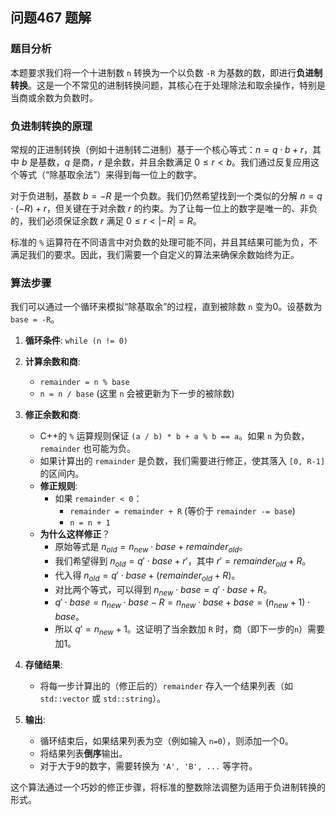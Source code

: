 ## 问题467 题解

### 题目分析

本题要求我们将一个十进制数 `n` 转换为一个以负数 `-R` 为基数的数，即进行**负进制转换**。这是一个不常见的进制转换问题，其核心在于处理除法和取余操作，特别是当商或余数为负数时。

### 负进制转换的原理

常规的正进制转换（例如十进制转二进制）基于一个核心等式：$n = q \cdot b + r$，其中 $b$ 是基数，$q$ 是商，$r$ 是余数，并且余数满足 $0 \le r < b$。我们通过反复应用这个等式（“除基取余法”）来得到每一位上的数字。

对于负进制，基数 $b = -R$ 是一个负数。我们仍然希望找到一个类似的分解 $n = q \cdot (-R) + r$，但关键在于对余数 $r$ 的约束。为了让每一位上的数字是唯一的、非负的，我们必须保证余数 $r$ 满足 $0 \le r < |-R| = R$。

标准的 `%` 运算符在不同语言中对负数的处理可能不同，并且其结果可能为负，不满足我们的要求。因此，我们需要一个自定义的算法来确保余数始终为正。

### 算法步骤

我们可以通过一个循环来模拟“除基取余”的过程，直到被除数 `n` 变为0。设基数为 `base = -R`。

1.  **循环条件**: `while (n != 0)`

2.  **计算余数和商**:
    -   `remainder = n % base`
    -   `n = n / base` (这里 `n` 会被更新为下一步的被除数)

3.  **修正余数和商**:
    -   C++的 `%` 运算规则保证 `(a / b) * b + a % b == a`。如果 `n` 为负数，`remainder` 也可能为负。
    -   如果计算出的 `remainder` 是负数，我们需要进行修正，使其落入 `[0, R-1]` 的区间内。
    -   **修正规则**:
        -   如果 `remainder < 0`：
            -   `remainder = remainder + R`  (等价于 `remainder -= base`)
            -   `n = n + 1`
    -   **为什么这样修正**？
        -   原始等式是 $n_{old} = n_{new} \cdot base + remainder_{old}$。
        -   我们希望得到 $n_{old} = q' \cdot base + r'$，其中 $r' = remainder_{old} + R$。
        -   代入得 $n_{old} = q' \cdot base + (remainder_{old} + R)$。
        -   对比两个等式，可以得到 $n_{new} \cdot base = q' \cdot base + R$。
        -   $q' \cdot base = n_{new} \cdot base - R = n_{new} \cdot base + base = (n_{new} + 1) \cdot base$。
        -   所以 $q' = n_{new} + 1$。这证明了当余数加 `R` 时，商（即下一步的`n`）需要加1。

4.  **存储结果**:
    -   将每一步计算出的（修正后的）`remainder` 存入一个结果列表（如 `std::vector` 或 `std::string`）。

5.  **输出**:
    -   循环结束后，如果结果列表为空（例如输入 `n=0`），则添加一个0。
    -   将结果列表**倒序**输出。
    -   对于大于9的数字，需要转换为 `'A', 'B', ...` 等字符。

这个算法通过一个巧妙的修正步骤，将标准的整数除法调整为适用于负进制转换的形式。
